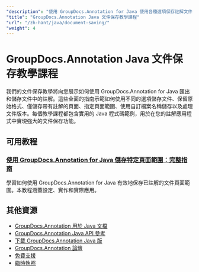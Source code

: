 ```yaml
---
"description": "使用 GroupDocs.Annotation for Java 使用各種選項保存註解文件的完整教學。"
"title": "GroupDocs.Annotation Java 文件保存教學課程"
"url": "/zh-hant/java/document-saving/"
"weight": 4
---
```


# GroupDocs.Annotation Java 文件保存教學課程

我們的文件保存教學將向您展示如何使用 GroupDocs.Annotation for Java 匯出和儲存文件中的註解。這些全面的指南示範如何使用不同的選項儲存文件、保留原始格式、僅儲存帶有註解的頁面、指定頁面範圍、使用自訂檔案名稱儲存以及處理文件版本。每個教學課程都包含實用的 Java 程式碼範例，用於在您的註解應用程式中實現強大的文件保存功能。

## 可用教程

### [使用 GroupDocs.Annotation for Java 儲存特定頁面範圍：完整指南](./groupdocs-annotation-java-save-specific-page-range/)
學習如何使用 GroupDocs.Annotation for Java 有效地保存已註解的文件頁面範圍。本教程涵蓋設定、實作和實際應用。

## 其他資源

- [GroupDocs.Annotation 用於 Java 文檔](https://docs.groupdocs.com/annotation/java/)
- [GroupDocs.Annotation Java API 參考](https://reference.groupdocs.com/annotation/java/)
- [下載 GroupDocs.Annotation Java 版](https://releases.groupdocs.com/annotation/java/)
- [GroupDocs.Annotation 論壇](https://forum.groupdocs.com/c/annotation)
- [免費支援](https://forum.groupdocs.com/)
- [臨時執照](https://purchase.groupdocs.com/temporary-license/)